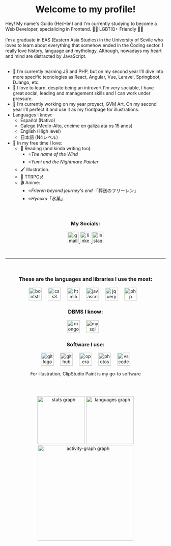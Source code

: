 <h1 align="center">Welcome to my profile!</h1>

Hey! My name's Guido (He/Him) and I'm currently studying to become a Web Developer, specialicing in Frontend. 🏳️‍🌈 LGBTIQ+ Friendly 🏳️‍🌈
<br><br>
I'm a graduate in EAS (Eastern Asia Studies) in the University of Sevile who loves to learn about everything that somehow ended in the Coding sector. I really love history, language and mythology. Although, nowadays my heart and mind are distracted by JavaScript.
<br><br>


- 🌱 I’m currently learning JS and PHP, but on my second year I'll dive into more specific tecnologies as React, Angular, Vue, Laravel, Springboot, DJango, etc.
- 💪 I love to learn, despite being an introvert I'm very sociable, I have great social, leading and management skills and I can work under pressure.
- 🔭 I’m currently working on my year proyect, GVM Art. On my second year I'll perfect it and use it as my frontpage for illustrations.
- Languages I know:
  - Español (Nativo)
  - Galego (Medio-Alto, crieime en galiza ata os 15 anos)
  - English (High level)
  - 日本語 (N4レベル)
- 👀 In my free time I love:
  - 📖 Reading (and kinda writing too).
    - ⭐<i>The name of the Wind</i>
    - ⭐<i>Yumi and the Nightmare Painter</i>
  - 🖌️ Illustration.
  - 🎲 TTRPGs!
  - 🎬 Anime:
    - ⭐<i>Frieren beyond journey's end</i> 「葬送のフリーレン」
    - ⭐<i>Hyouka</i>「氷菓」

<br clear="both">
<h3 align="center">My Socials:</h3>
<div align="center">
  <a href="gvm0898@gmail.com" target="_blank">
    <img src="https://img.shields.io/static/v1?message=Gmail&logo=gmail&label=&color=D14836&logoColor=white&labelColor=&style=for-the-badge" height="35" alt="gmail logo"  />
  </a>
  <a href="https://www.linkedin.com/in/guivelmat/" target="_blank">
    <img src="https://img.shields.io/static/v1?message=LinkedIn&logo=linkedin&label=&color=0077B5&logoColor=white&labelColor=&style=for-the-badge" height="35" alt="linkedin logo"  />
  </a>
  <a href="https://www.instagram.com/iguido14/" target="_blank">
    <img src="https://img.shields.io/static/v1?message=Instagram&logo=instagram&label=&color=E4405F&logoColor=white&labelColor=&style=for-the-badge" height="35" alt="instagram logo"  />
  </a>
</div>

<br><hr><br>

<h3 align="center">These are the languages and libraries I use the most:</h3>
<div align="center">
  <img src="https://cdn.jsdelivr.net/gh/devicons/devicon/icons/bootstrap/bootstrap-original.svg" height="40" alt="bootstrap logo"  />
  <img width="12" />
  <img src="https://cdn.jsdelivr.net/gh/devicons/devicon/icons/css3/css3-original.svg" height="40" alt="css3 logo"  />
  <img width="12" />
  <img src="https://cdn.jsdelivr.net/gh/devicons/devicon/icons/html5/html5-original.svg" height="40" alt="html5 logo"  />
  <img width="12" />
  <img src="https://cdn.jsdelivr.net/gh/devicons/devicon/icons/javascript/javascript-original.svg" height="40" alt="javascript logo"  />
  <img width="12" />
  <img src="https://cdn.jsdelivr.net/gh/devicons/devicon/icons/jquery/jquery-plain-wordmark.svg" height="40" alt="jquery logo"  />
  <img width="12" />
  <img src="https://cdn.jsdelivr.net/gh/devicons/devicon/icons/php/php-original.svg" height="40" alt="php logo"  />
  <img width="12" />
</div>

<h3 align="center">DBMS I know:</h3>
<div align="center">
  <img src="https://cdn.jsdelivr.net/gh/devicons/devicon/icons/mongodb/mongodb-original.svg" height="40" alt="mongodb logo"  />
  <img width="12" />
  <img src="https://cdn.jsdelivr.net/gh/devicons/devicon/icons/mysql/mysql-original-wordmark.svg" height="40" alt="mysql logo"  />
  <img width="12" />
</div>

<h3 align="center">Software I use:</h3>
<div align="center">
  <img src="https://cdn.jsdelivr.net/gh/devicons/devicon/icons/git/git-original.svg" height="40" alt="git logo"  />
  <img width="12" />
  <img src="https://cdn.jsdelivr.net/gh/devicons/devicon/icons/github/github-original.svg" height="40" alt="github logo"  />
  <img width="12" />
  <img src="https://cdn.jsdelivr.net/gh/devicons/devicon/icons/opera/opera-original.svg" height="40" alt="opera logo"  />
  <img width="12" />
  <img src="https://cdn.jsdelivr.net/gh/devicons/devicon/icons/photoshop/photoshop-plain.svg" height="40" alt="photoshop logo"  />
  <img width="12" />
  <img src="https://cdn.jsdelivr.net/gh/devicons/devicon/icons/vscode/vscode-original.svg" height="40" alt="vscode logo"  />
  <br>
  <p>For illustration, ClipStudio Paint is my go-to software</p>
</div>
  
<br><br>

<div align="center">
  <img src="https://github-readme-stats.vercel.app/api?username=iGuido14&hide_title=true&hide_rank=true&show_icons=true&include_all_commits=true&count_private=true&disable_animations=false&theme=nightowl&locale=en&hide_border=true" height="150" alt="stats graph"  />
  <img src="https://github-readme-stats.vercel.app/api/top-langs?username=iGuido14&locale=en&hide_title=false&layout=compact&card_width=320&langs_count=5&theme=nightowl&hide_border=true" height="150" alt="languages graph"  />
  <img src="https://github-readme-activity-graph.vercel.app/graph?username=iGuido14&theme=nightowl&area=true&hide_title=true&hide_border=true&radius=16" height="300" alt="activity-graph graph"  />
</div>
